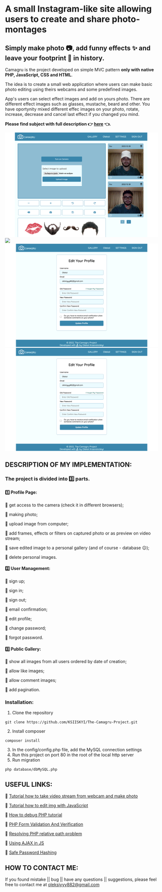 # A small Instagram-like site allowing users to create and share photo-montages
## Simply make photo :camera:, add funny effects :sparkles: and leave your footprint :feet: in history.

Camagru is the project developed on simple MVC pattern  **only with native PHP, JavaScript, CSS and HTML**.

The idea is to create a small web application where users can make basic photo editing using theirs webcams and some predefined images.

App's users can select effect images and add on yours photo.
There are different effect images such as glasses, mustache, beard and other. You have oportynity mixed different effec images on your photo, rotate, increase, decrease and cancel last effect if you changed you mind.

**Please find subject with full description :point_right: [here](camagru.en.pdf) :point_left:.**

<img src="screenshots/screenshot1.png">

<img src="screenshots/screenshot2.png">

<img src="screenshots/screenshot3.png">

<img src="screenshots/screenshot3.png">

## DESCRIPTION OF MY IMPLEMENTATION:

### The project is divided into :three: parts.

#### :one: Profile Page:

:large_orange_diamond:  get access to the camera (check it in different browsers);
 
:large_orange_diamond:  making photo;
 
:large_orange_diamond:  upload image from computer;
 
:large_orange_diamond:  add frames, effects or filters on captured photo or as preview on video stream;
 
:large_orange_diamond:  save edited image to a personal gallery (and of course - database :wink:);
 
:large_orange_diamond:  delete personal images.
 
#### :two: User Management:

:large_orange_diamond:  sign up;
 
:large_orange_diamond:  sign in;
 
:large_orange_diamond:  sign out;
 
:large_orange_diamond:  email confirmation;
 
:large_orange_diamond:  edit profile;
 
:large_orange_diamond:  change password;
 
:large_orange_diamond:  forgot password.
 
#### :three: Public Gallery:

:large_orange_diamond:  show all images from all users ordered by date of creation;
 
:large_orange_diamond:  allow like images;
 
:large_orange_diamond:  allow comment images;
 
:large_orange_diamond:  add pagination.

### Installation:
1. Clone the repository
```
git clone https://github.com/KSIISKYI/The-Camagru-Project.git
```

2. Install composer 
```
composer install
```
3. In the config/config.php file, add the MySQL connection settings 
4. Run this project on port 80 in the root of the local http server
5. Run migration 
```
php database/dbMySQL.php
```

## USEFUL LINKS:

:large_blue_diamond:  [Tutorial how to take video stream from webcam and make photo](https://developer.mozilla.org/en-US/docs/Web/API/WebRTC_API/Taking_still_photos)

:large_blue_diamond:  [Tutorial how to edit img with JavaScript](https://developer.mozilla.org/en-US/docs/Web/API/Canvas_API/Tutorial/Using_images)

:large_blue_diamond:  [How to debug PHP tutorial](http://blog.teamtreehouse.com/how-to-debug-in-php)

:large_blue_diamond:  [PHP Form Validation And Verification](https://www.phpjabbers.com/php-validation-and-verification-php27.html)

:large_blue_diamond:  [Resolving PHP relative path problem](http://yagudaev.com/posts/resolving-php-relative-path-problem/)

:large_blue_diamond:  [Using AJAX in JS](https://developer.mozilla.org/en/docs/Web/API/Fetch_API/Using_Fetch)

:large_blue_diamond:  [Safe Password Hashing](http://php.net/manual/en/faq.passwords.php)

## HOW TO CONTACT ME:

If you found mistake || bug || have any questions || suggestions, please feel free to contact me at
oleksiyyy882@gmail.com
